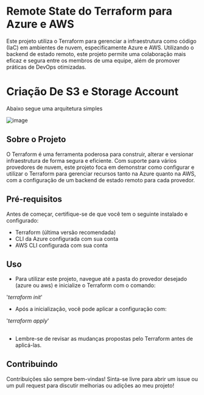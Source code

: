 # Remote State do Terraform para Azure e AWS

Este projeto utiliza o Terraform para gerenciar a infraestrutura como código (IaC) em ambientes de nuvem, especificamente Azure e AWS. Utilizando o backend de estado remoto, este projeto permite uma colaboração mais eficaz e segura entre os membros de uma equipe, além de promover práticas de DevOps otimizadas.

# Criação De S3 e Storage Account
Abaixo segue uma arquitetura simples

![image](https://github.com/anadevti/Remote-State-Azure-Aws/assets/111382055/abbb1bf6-2e49-4e58-9055-24f319dab5dd)


## Sobre o Projeto

O Terraform é uma ferramenta poderosa para construir, alterar e versionar infraestrutura de forma segura e eficiente. Com suporte para vários provedores de nuvem, este projeto foca em demonstrar como configurar e utilizar o Terraform para gerenciar recursos tanto na Azure quanto na AWS, com a configuração de um backend de estado remoto para cada provedor.

## Pré-requisitos

Antes de começar, certifique-se de que você tem o seguinte instalado e configurado:

- Terraform (última versão recomendada)
- CLI da Azure configurada com sua conta
- AWS CLI configurada com sua conta

## Uso
- Para utilizar este projeto, navegue até a pasta do provedor desejado (azure ou aws) e inicialize o Terraform com o comando:

 '*terraform init*'
- Após a inicialização, você pode aplicar a configuração com:
  
'*terraform apply*'
## 
- Lembre-se de revisar as mudanças propostas pelo Terraform antes de aplicá-las.

## Contribuindo
Contribuições são sempre bem-vindas! Sinta-se livre para abrir um issue ou um pull request para discutir melhorias ou adições ao meu projeto!
